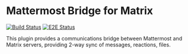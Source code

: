 # Mattermost Bridge for Matrix

[![Build Status](https://github.com/wiggin77/mattermost-plugin-matrix-bridge/actions/workflows/ci.yml/badge.svg)](https://github.com/wiggin77/mattermost-plugin-matrix-bridge/actions/workflows/ci.yml)
[![E2E Status](https://github.com/wiggin77/mattermost-plugin-matrix-bridge/actions/workflows/e2e.yml/badge.svg)](https://github.com/wiggin77/mattermost-plugin-matrix-bridge/actions/workflows/e2e.yml)

This plugin provides a communications bridge between Mattermost and Matrix servers, providing 2-way sync of messages, reactions, files.

